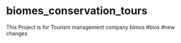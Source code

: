 # biomes_conservation_tours
This Project is for Tourism management company
bimos
#bios
#new changes
